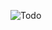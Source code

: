 ![Todo](https://github.com/YogeshNegi10/Todo-React_App/assets/169161916/1ca53dd0-f762-4f81-8c39-ab7c55d7d162)
